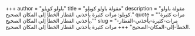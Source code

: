 +++
author = "باولو كويلو"
title = "مقولة باولو كويلو"
description = "مقولة باولو كويلو: مرات كثيرة يأخذني القطار الخطأ إلى المكان الصحيح."
quote = '''مرات كثيرة يأخذني القطار الخطأ إلى المكان الصحيح.'''
slug = "مرات-كثيرة-يأخذني-القطار-الخطأ-إلى-المكان-الصحيح"
+++
مرات كثيرة يأخذني القطار الخطأ إلى المكان الصحيح.
